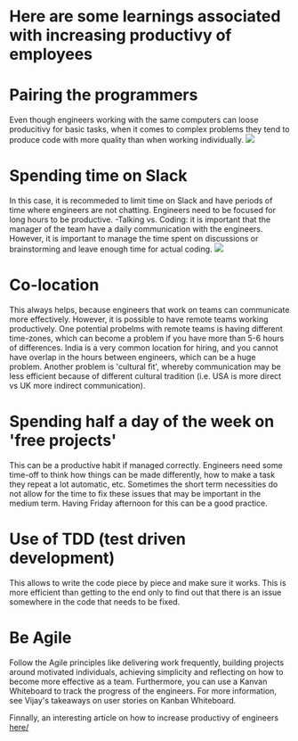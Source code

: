 # Here are some learnings associated with increasing productivy of employees
# Pairing the programmers
Even though engineers working with the same computers can loose producitivy for basic tasks, when it comes to 
complex problems they tend to produce code with more quality than when working individually.
![](https://upload.wikimedia.org/wikipedia/commons/a/af/Pair_programming_1.jpg)

# Spending time on Slack
In this case, it is recommeded to limit time on Slack and have periods of time where engineers are not chatting.
Engineers need to be focused for long hours to be productive. 
-Talking vs. Coding: it is important that the manager of the team have a daily communication with the engineers. However, it is important
to manage the time spent on discussions or brainstorming and leave enough time for actual coding. 
![](https://cdn-images-1.medium.com/max/800/1*pyqcGiifaMV8HxkDQyAgtg.jpeg)

# Co-location
This always helps, because engineers that work on teams can communicate more effectively. However, it is possible to have 
remote teams working productively. One potential probelms with remote teams is having different time-zones, which can become a problem if
you have more than 5-6 hours of differences. India is a very common location for hiring, and you cannot have overlap in the hours between engineers, which can be a huge problem. Another problem is 'cultural fit', whereby communication may be less efficient because of different 
cultural tradition (i.e. USA is more direct vs UK more indirect communication).
# Spending half a day of the week on 'free projects'
This can be a productive habit if managed correctly. Engineers need some time-off  to think how things can be made differently, how to make a task they repeat a lot automatic, etc. Sometimes the short term necessities do not allow for the time to fix these issues that may be important in the medium term. Having Friday afternoon for this can be a good practice.
# Use of TDD (test driven development)
This allows to write the code piece by piece and make sure it works. This is more efficient than getting to the end only to find out that there is an issue somewhere in the code that needs to be fixed.
# Be Agile
Follow the Agile principles like delivering work frequently, building projects around motivated individuals, achieving simplicity and reflecting on how to become more effective as a team. Furthermore, you can use a Kanvan Whiteboard to track the progress of the engineers. For more information, see Vijay's takeaways on user stories on Kanban Whiteboard.

Finnally, an interesting article on how to increase productivy of engineers 
[here/](http://techcrunch.com/2014/10/16/how-tech-companies-can-really-help-their-coders-hint-not-more-free-lunches/)
